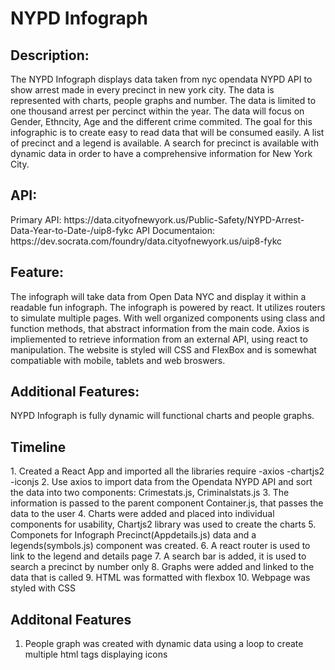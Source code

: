 <h1>NYPD Infograph</h1>

<h2>Description:</h2>
The NYPD Infograph displays data taken from nyc opendata NYPD API to show arrest made in every precinct in new york city. The data is represented with charts, people graphs and number. The data is limited to one thousand arrest per percinct within the year. The data will focus on Gender, Ethncity, Age and the different crime commited. The goal for this infographic is to create easy to read data that will be consumed easily. A list of precinct and a legend is available. A search for precinct is available with dynamic data in order to have a comprehensive information for New York City.

<h2>API: </h2>
Primary API: https://data.cityofnewyork.us/Public-Safety/NYPD-Arrest-Data-Year-to-Date-/uip8-fykc
API Documentaion: https://dev.socrata.com/foundry/data.cityofnewyork.us/uip8-fykc

<h2>Feature: </h2>
The infograph will take data from Open Data NYC and display it within a readable fun infograph. The infograph is powered by react. It utilizes routers to simulate multiple pages. With well organized components using class and function methods, that abstract information from the main code. Axios is impliemented to retrieve information from an external API, using react to manipulation. The website is styled will CSS and FlexBox and is somewhat compatiable with mobile, tablets and web broswers.

<h2>Additional Features: </h2>
NYPD Infograph is fully dynamic will functional charts and people graphs.

<h2>Timeline </h2>
1. Created a React App and imported all the libraries require
  -axios
  -chartjs2
  -iconjs
2. Use axios to import data from the Opendata NYPD API and sort the data into two components: Crimestats.js, Criminalstats.js
3. The information is passed to the parent component Container.js, that passes the data to the user
4. Charts were added and placed into individual components for usability, Chartjs2 library was used to create the charts
5. Componets for Infograph Precinct(Appdetails.js) data and a legends(symbols.js) component was created.
6. A react router is used to link to the legend and details page
7. A search bar is added, it is used to search a precinct by number only
8. Graphs were added and linked to the data that is called
9. HTML was formatted with flexbox
10. Webpage was styled with CSS

<h2>Additonal Features</h2>

1. People graph was created with dynamic data using a loop to create multiple html tags displaying icons


